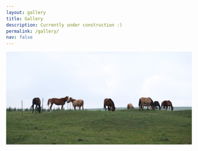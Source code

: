 ```yaml
---
layout: gallery
title: Gallery
description: Currently under construction :)
permalink: /gallery/
nav: false
---
```

<img src='/assets/img/contact_cropped.jpg' alt="Contact" class="img-fluid w-100">

     

